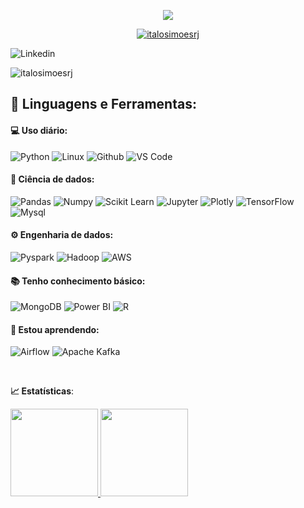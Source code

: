 <p align="center"> <img src="https://github.com/italosimoesrj/italosimoesrj/blob/main/ds.jpg" /> </p>


<p align="center"> <a href="https://github.com/ryo-ma/github-profile-trophy"><img src="https://github-profile-trophy.vercel.app/?username=italosimoesrj" alt="italosimoesrj" /></a> </p>

![Linkedin](https://img.shields.io/badge/Linkedin-blue?style=flat&logo=linkedin&link=https%3A%2F%2Fwww.linkedin.com%2Fin%2F%25C3%25ADtalo-sim%25C3%25B5es-463b3751%2F)
<p align="left"> <img src="https://komarev.com/ghpvc/?username=italosimoesrj&label=Profile%20views&color=0e75b6&style=flat" alt="italosimoesrj" /> </p>

 ## 🚀 **Linguagens e Ferramentas:**

 #### 💻 Uso diário:
 ![Python](https://img.shields.io/badge/-Python-black?style=flat-square&logo=Python)
 ![Linux](https://img.shields.io/badge/-Linux-black?style=flat-square&logo=Linux)
 ![Github](https://img.shields.io/badge/-Github-black?style=flat-square&logo=Github)
 ![VS Code](https://img.shields.io/badge/-VS%20Code-black?style=flat-square&logo=visual-studio-code)
 

 
 
 #### 🎲 Ciência de dados:
 ![Pandas](https://img.shields.io/badge/-Pandas-black?style=flat-square&logo=Pandas)
 ![Numpy](https://img.shields.io/badge/-Numpy-black?style=flat-square&logo=Numpy)
 ![Scikit Learn](https://img.shields.io/badge/-Scikit%20Learn-black?style=flat-square&logo=scikit-learn)
 ![Jupyter](https://img.shields.io/badge/-Jupyter-black?style=flat-square&logo=Jupyter)
 ![Plotly](https://img.shields.io/badge/-Plotly-black?style=flat-square&logo=Plotly)
 ![TensorFlow](https://img.shields.io/badge/TensorFlow-black?style=flat&logo=tensorflow)
 ![Mysql](https://img.shields.io/badge/Mysql-black?style=flat&logo=mysql)


 #### ⚙️ Engenharia de dados:
 ![Pyspark](https://img.shields.io/badge/-Pyspark-black?style=flat-square&logo=Apache-Spark)
 ![Hadoop](https://img.shields.io/badge/-Hadoop-black?style=flat-square&logo=Apache-Hadoop)
 ![AWS](https://img.shields.io/badge/-AWS-black?style=flat-square&logo=Amazon-AWS)
 
 #### 📚 Tenho conhecimento básico:
 ![MongoDB](https://img.shields.io/badge/-MongoDB-black?style=plastic&logo=Mongodb)
 ![Power BI](https://img.shields.io/badge/-Power%20BI-black?style=plastic&logo=Power-BI)
 ![R](https://img.shields.io/badge/-R-black?style=flat-square&logo=R)
 
 #### 🌱 Estou aprendendo:
 ![Airflow](https://img.shields.io/badge/-Airflow-black?style=flat-square&logo=Apache-Airflow)
 ![ Apache Kafka](https://img.shields.io/badge/-Apache%20Kafka-black?style=flat-square&logo=Apache-Kafka)
 
 
 <br>

<b> :chart_with_upwards_trend: Estatísticas</b>:

<a href="https://github.com/italosimoesrj">
  <img height="140em" src="https://github-readme-stats.vercel.app/api?username=italosimoesrj&show_icons=true&theme=dark&include_commits=true"/>
</a>

<a href="https://github.com/italosimoesrj">
  <img height="140em" src="https://github-readme-stats.vercel.app/api/top-langs/?username=italosimoesrj&layout=compact&langs_count=8&theme=dark"/>
</a>



 

